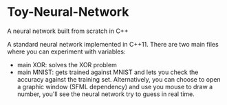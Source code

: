 # Toy-Neural-Network
A neural network built from scratch in C++

A standard neural network implemented in C++11. There are two main files where you can experiment with variables:
- main XOR: solves the XOR problem
- main MNIST: gets trained against MNIST and lets you check the accuracy against the training set. Alternatively, you can choose to open a graphic window (SFML dependency) and use you mouse to draw a number, you'll see the neural network try to guess in real time.
